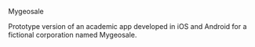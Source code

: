 Mygeosale


Prototype version of an academic app developed in iOS and Android for a fictional corporation named Mygeosale.